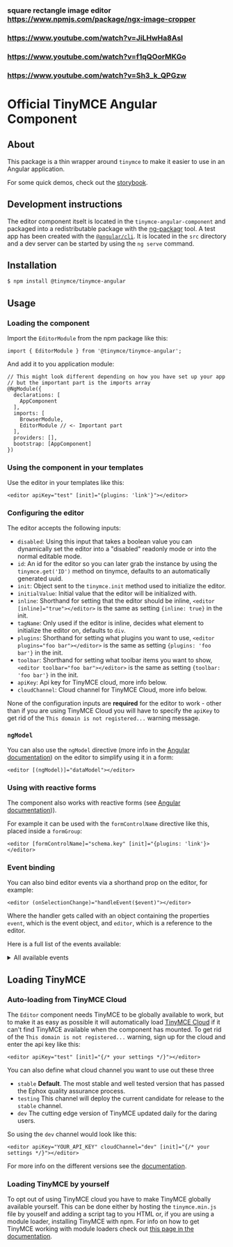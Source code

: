 ### square rectangle image editor https://www.npmjs.com/package/ngx-image-cropper
### https://www.youtube.com/watch?v=JiLHwHa8AsI
### https://www.youtube.com/watch?v=f1qQOorMKGo
### https://www.youtube.com/watch?v=Sh3_k_QPGzw


















# Official TinyMCE Angular Component

## About

This package is a thin wrapper around `tinymce` to make it easier to use in an Angular application.

For some quick demos, check out the [storybook](https://tinymce.github.io/tinymce-angular/).

## Development instructions

The editor component itselt is located in the `tinymce-angular-component` and packaged into a redistributable package with the [ng-packagr](https://github.com/dherges/ng-packagr) tool. A test app has been created with the [`@angular/cli`](https://github.com/angular/angular-cli). It is located in the `src` directory and a dev server can be started by using the `ng serve` command.

## Installation

```sh
$ npm install @tinymce/tinymce-angular
```

## Usage

### Loading the component

Import the `EditorModule` from the npm package like this:

```tsx
import { EditorModule } from '@tinymce/tinymce-angular';
```
And add it to you application module:

```tsx
// This might look different depending on how you have set up your app
// but the important part is the imports array
@NgModule({
  declarations: [
    AppComponent
  ],
  imports: [
    BrowserModule,
    EditorModule // <- Important part
  ],
  providers: [],
  bootstrap: [AppComponent]
})
```

### Using the component in your templates

Use the editor in your templates like this:

```tsx
<editor apiKey="test" [init]="{plugins: 'link'}"></editor>
```

### Configuring the editor

The editor accepts the following inputs:
* `disabled`: Using this input that takes a boolean value you can dynamically set the editor into a "disabled" readonly mode or into the normal editable mode.
* `id`: An id for the editor so you can later grab the instance by using the `tinymce.get('ID')` method on tinymce, defaults to an automatically generated uuid.
* `init`: Object sent to the `tinymce.init` method used to initialize the editor.
* `initialValue`: Initial value that the editor will be initialized with.
* `inline`: Shorthand for setting that the editor should be inline, `<editor [inline]="true"></editor>` is the same as setting `{inline: true}` in the init.
* `tagName`: Only used if the editor is inline, decides what element to initialize the editor on, defaults to `div`.
* `plugins`: Shorthand for setting what plugins you want to use, `<editor plugins="foo bar"></editor>` is the same as setting `{plugins: 'foo bar'}` in the init.
* `toolbar`: Shorthand for setting what toolbar items you want to show, `<editor toolbar="foo bar"></editor>` is the same as setting `{toolbar: 'foo bar'}` in the init.
* `apiKey`: Api key for TinyMCE cloud, more info below.
* `cloudChannel`: Cloud channel for TinyMCE Cloud, more info below.

None of the configuration inputs are **required** for the editor to work - other than if you are using TinyMCE Cloud you will have to specify the `apiKey` to get rid of the `This domain is not registered...` warning message.

### `ngModel`

You can also use the `ngModel` directive (more info in the [Angular documentation](https://angular.io/api/forms/NgModel)) on the editor to simplify using it in a form:

```tsx
<editor [(ngModel)]="dataModel"></editor>
```

### Using with reactive forms

The component also works with reactive forms (see [Angular documentation](https://angular.io/guide/reactive-forms))).

For example it can be used with the `formControlName` directive like this, placed inside a `formGroup`:

```tsx
<editor [formControlName]="schema.key" [init]="{plugins: 'link'}></editor>
```

### Event binding

You can also bind editor events via a shorthand prop on the editor, for example:
```tsx
<editor (onSelectionChange)="handleEvent($event)"></editor>
```
Where the handler gets called with an object containing the properties `event`, which is the event object, and `editor`, which is a reference to the editor.

Here is a full list of the events available:
<details>
<summary>All available events</summary>

* `onActivate`
* `onAddUndo`
* `onBeforeAddUndo`
* `onBeforeExecCommand`
* `onBeforeGetContent`
* `onBeforeRenderUI`
* `onBeforeSetContent`
* `onBeforePaste`
* `onBlur`
* `onChange`
* `onClearUndos`
* `onClick`
* `onContextMenu`
* `onCopy`
* `onCut`
* `onDblclick`
* `onDeactivate`
* `onDirty`
* `onDrag`
* `onDragDrop`
* `onDragEnd`
* `onDragGesture`
* `onDragOver`
* `onDrop`
* `onExecCommand`
* `onFocus`
* `onFocusIn`
* `onFocusOut`
* `onGetContent`
* `onHide`
* `onInit`
* `onKeyDown`
* `onKeyPress`
* `onKeyUp`
* `onLoadContent`
* `onMouseDown`
* `onMouseEnter`
* `onMouseLeave`
* `onMouseMove`
* `onMouseOut`
* `onMouseOver`
* `onMouseUp`
* `onNodeChange`
* `onObjectResizeStart`
* `onObjectResized`
* `onObjectSelected`
* `onPaste`
* `onPostProcess`
* `onPostRender`
* `onPreProcess`
* `onProgressState`
* `onRedo`
* `onRemove`
* `onReset`
* `onSaveContent`
* `onSelectionChange`
* `onSetAttrib`
* `onSetContent`
* `onShow`
* `onSubmit`
* `onUndo`
* `onVisualAid`
</details>

## Loading TinyMCE
### Auto-loading from TinyMCE Cloud
The `Editor` component needs TinyMCE to be globally available to work, but to make it as easy as possible it will automatically load [TinyMCE Cloud](https://www.tiny.cloud/docs/cloud-deployment-guide/) if it can't find TinyMCE available when the component has mounted. To get rid of the `This domain is not registered...` warning, sign up for the cloud and enter the api key like this:

```tsx
<editor apiKey="test" [init]="{/* your settings */}"></editor>
```

You can also define what cloud channel you want to use out these three
* `stable` **Default**. The most stable and well tested version that has passed the Ephox quality assurance process.
* `testing` This channel will deploy the current candidate for release to the `stable` channel.
* `dev` The cutting edge version of TinyMCE updated daily for the daring users.

So using the `dev` channel would look like this:

```tsx
<editor apiKey="YOUR_API_KEY" cloudChannel="dev" [init]="{/* your settings */}"></editor>
```

For more info on the different versions see the [documentation](https://www.tiny.cloud/docs/cloud-deployment-guide/editor-plugin-version/#devtestingandstablereleases).

### Loading TinyMCE by yourself

To opt out of using TinyMCE cloud you have to make TinyMCE globally available yourself. This can be done either by hosting the `tinymce.min.js` file by youself and adding a script tag to you HTML or, if you are using a module loader, installing TinyMCE with npm. For info on how to get TinyMCE working with module loaders check out [this page in the documentation](https://www.tinymce.com/docs/advanced/usage-with-module-loaders/).
